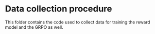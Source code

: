 # Data collection procedure

This folder contains the code used to collect data for training the reward model and the GRPO as well.
